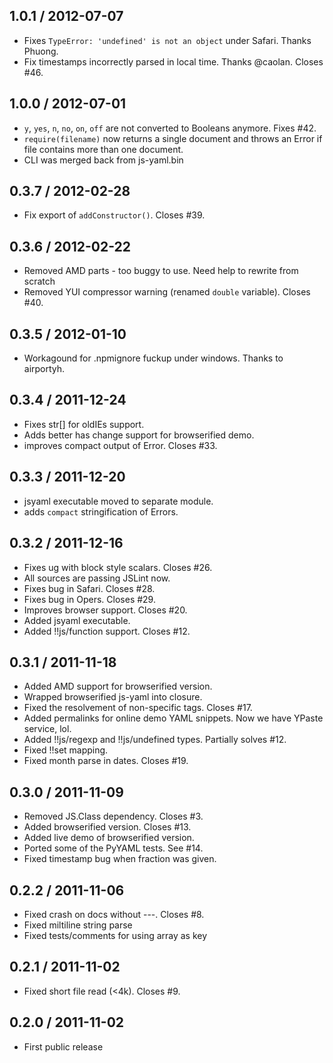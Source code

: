 1.0.1 / 2012-07-07
------------------

* Fixes `TypeError: 'undefined' is not an object` under Safari. Thanks Phuong.
* Fix timestamps incorrectly parsed in local time. Thanks @caolan. Closes #46.


1.0.0 / 2012-07-01
------------------

* `y`, `yes`, `n`, `no`, `on`, `off` are not converted to Booleans anymore.
  Fixes #42.
* `require(filename)` now returns a single document and throws an Error if
  file contains more than one document.
* CLI was merged back from js-yaml.bin


0.3.7 / 2012-02-28
------------------

* Fix export of `addConstructor()`. Closes #39.


0.3.6 / 2012-02-22
------------------

* Removed AMD parts - too buggy to use. Need help to rewrite from scratch
* Removed YUI compressor warning (renamed `double` variable). Closes #40.


0.3.5 / 2012-01-10
------------------

* Workagound for .npmignore fuckup under windows. Thanks to airportyh.


0.3.4 / 2011-12-24
------------------

* Fixes str[] for oldIEs support.
* Adds better has change support for browserified demo.
* improves compact output of Error. Closes #33.


0.3.3 / 2011-12-20
------------------

* jsyaml executable moved to separate module.
* adds `compact` stringification of Errors.


0.3.2 / 2011-12-16
------------------

* Fixes ug with block style scalars. Closes #26.
* All sources are passing JSLint now.
* Fixes bug in Safari. Closes #28.
* Fixes bug in Opers. Closes #29.
* Improves browser support. Closes #20.
* Added jsyaml executable.
* Added !!js/function support. Closes #12.


0.3.1 / 2011-11-18
------------------

* Added AMD support for browserified version.
* Wrapped browserified js-yaml into closure.
* Fixed the resolvement of non-specific tags. Closes #17.
* Added permalinks for online demo YAML snippets. Now we have YPaste service, lol.
* Added !!js/regexp and !!js/undefined types. Partially solves #12.
* Fixed !!set mapping.
* Fixed month parse in dates. Closes #19.


0.3.0 / 2011-11-09
------------------

* Removed JS.Class dependency. Closes #3.
* Added browserified version. Closes #13.
* Added live demo of browserified version.
* Ported some of the PyYAML tests. See #14.
* Fixed timestamp bug when fraction was given.


0.2.2 / 2011-11-06
------------------

* Fixed crash on docs without ---. Closes #8.
* Fixed miltiline string parse
* Fixed tests/comments for using array as key


0.2.1 / 2011-11-02
------------------

* Fixed short file read (<4k). Closes #9.


0.2.0 / 2011-11-02
------------------

* First public release
